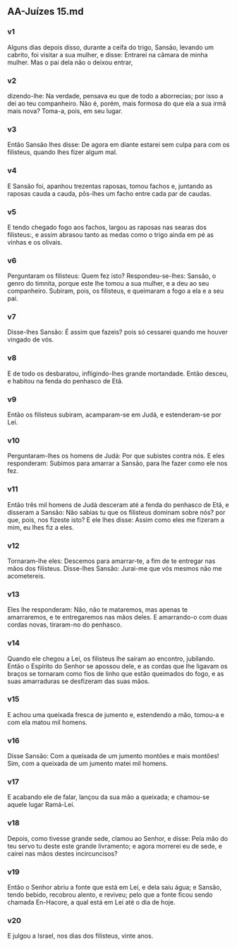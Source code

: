 ## AA-Juízes 15.md
### v1
 Alguns dias depois disso, durante a ceifa do trigo, Sansão, levando um cabrito, foi visitar a sua mulher, e disse: Entrarei na câmara de minha mulher. Mas o pai dela não o deixou entrar,
### v2
 dizendo-lhe: Na verdade, pensava eu que de todo a aborrecias; por isso a dei ao teu companheiro. Não é, porém, mais formosa do que ela a sua irmã mais nova? Toma-a, pois, em seu lugar.
### v3
 Então Sansão lhes disse: De agora em diante estarei sem culpa para com os filisteus, quando lhes fizer algum mal.
### v4
 E Sansão foi, apanhou trezentas raposas, tomou fachos e, juntando as raposas cauda a cauda, pôs-lhes um facho entre cada par de caudas.
### v5
 E tendo chegado fogo aos fachos, largou as raposas nas searas dos filisteus:, e assim abrasou tanto as medas como o trigo ainda em pé as vinhas e os olivais.
### v6
 Perguntaram os filisteus: Quem fez isto? Respondeu-se-lhes: Sansão, o genro do timnita, porque este lhe tomou a sua mulher, e a deu ao seu companheiro. Subiram, pois, os filisteus, e queimaram a fogo a ela e a seu pai.
### v7
 Disse-lhes Sansão: É assim que fazeis? pois só cessarei quando me houver vingado de vós.
### v8
 E de todo os desbaratou, infligindo-lhes grande mortandade. Então desceu, e habitou na fenda do penhasco de Etã.
### v9
 Então os filisteus subiram, acamparam-se em Judá, e estenderam-se por Leí.
### v10
 Perguntaram-lhes os homens de Judá: Por que subistes contra nós. E eles responderam: Subimos para amarrar a Sansão, para lhe fazer como ele nos fez.
### v11
 Então três mil homens de Judá desceram até a fenda do penhasco de Etã, e disseram a Sansão: Não sabias tu que os filisteus dominam sobre nós? por que, pois, nos fizeste isto? E ele lhes disse: Assim como eles me fizeram a mim, eu lhes fiz a eles.
### v12
 Tornaram-lhe eles: Descemos para amarrar-te, a fim de te entregar nas mãos dos filisteus. Disse-lhes Sansão: Jurai-me que vós mesmos não me acometereis.
### v13
 Eles lhe responderam: Não, não te mataremos, mas apenas te amarraremos, e te entregaremos nas mãos deles. E amarrando-o com duas cordas novas, tiraram-no do penhasco.
### v14
 Quando ele chegou a Leí, os filisteus lhe saíram ao encontro, jubilando. Então o Espírito do Senhor se apossou dele, e as cordas que lhe ligavam os braços se tornaram como fios de linho que estão queimados do fogo, e as suas amarraduras se desfizeram das suas mãos.
### v15
 E achou uma queixada fresca de jumento e, estendendo a mão, tomou-a e com ela matou mil homens.
### v16
 Disse Sansão: Com a queixada de um jumento montões e mais montões! Sim, com a queixada de um jumento matei mil homens.
### v17
 E acabando ele de falar, lançou da sua mão a queixada; e chamou-se aquele lugar Ramá-Leí.
### v18
 Depois, como tivesse grande sede, clamou ao Senhor, e disse: Pela mão do teu servo tu deste este grande livramento; e agora morrerei eu de sede, e cairei nas mãos destes incircuncisos?
### v19
 Então o Senhor abriu a fonte que está em Leí, e dela saiu água; e Sansão, tendo bebido, recobrou alento, e reviveu; pelo que a fonte ficou sendo chamada En-Hacore, a qual está em Leí até o dia de hoje.
### v20
 E julgou a Israel, nos dias dos filisteus, vinte anos.
